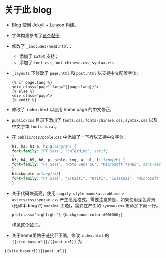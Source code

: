 # 关于此 blog 

- Blog 使用 Jekyll + Lanyon 构建。

- 字体构建参考了[这个帖子](http://longqian.me/2017/02/12/jekyll-support-chinese/).

- 修改了 `_includes/head.html`：
    - 添加了 `LaTeX` 支持；
    - 添加了 `font.css`, `font-chinese.css`, `syntax.css`

- `_layouts` 下修改了 `page.html` 和 `post.html` 以支持中文配置字体:

  ```
  {% if page.lang %}
  <div class="page" lang="{{page.lang}}">
  {% else %}
  <div class="page">
  {% endif %}
  ```
 
- 修改了 `index.html` 以应用 home page 的中文修正。 


- `public/css` 目录下添加了 `fonts.css`, `fonts-chinese.css`, `syntax.css` 以及中文字体 `fonts-local`。

- 在 `public/css/poole.css` 中添加了一下行以支持中文字体：

  ```css
  h1, h2, h1 a, h2 a:lang(zh) {
  font-family: "PT Sans", "cwTeXMing", serif;
  }
  h3, h4, h5, h6, p, table, img, a, ul, li:lang(zh) {
  font-family: "PT Sans", "Noto Sans SC", "Microsoft YaHei", sans-serif;
  }
  blockquote p:lang(zh){
  font-family: "PT Sans", "STKaiti", "Kaiti", "cwTeXKai", "Microsoft YaHei", sans-serif;
  }
  ```

- 关于代码块高亮，使用`rougify style monokai.sublime > assets/css/syntax.css` 产生高亮格式。需要注意的是，如果使用深色背景(比如本 blog 的 `monokai` 主题)，需要在产生的 `syntax.css` 里添加下面一行。

  ```
  pre[class='highlight'] {background-color:#000000;}
  ``` 
  详见[这个帖子](https://oncemore2020.github.io/blog/upgrade-jekyll/)。



- 关于home里帖子链接不正确，修改 `index.html` 的 `{{site.baseurl}}/{{post.url}}` 为

```html
{{site.baseurl}}{{post.url}}
```

